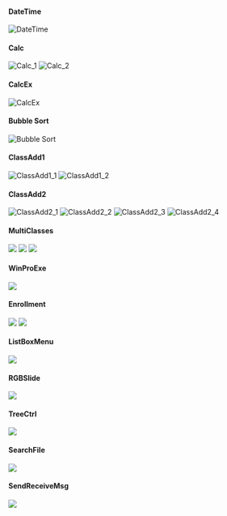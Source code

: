 #### DateTime
![DateTime](./image/DateTime.PNG)

#### Calc
![Calc_1](./image/Calc_1.PNG)  ![Calc_2](./image/Calc_2.PNG)

#### CalcEx
![CalcEx](./image/CalcEx.PNG)

#### Bubble Sort
![Bubble Sort](./image/BubbleSort.PNG)

#### ClassAdd1
![ClassAdd1_1](./image/ClassAdd1_1.PNG)  ![ClassAdd1_2](./image/ClassAdd1_2.PNG)

#### ClassAdd2
![ClassAdd2_1](./image/ClassAdd2_1.PNG) ![ClassAdd2_2](./image/ClassAdd2_2.PNG)
![ClassAdd2_3](./image/ClassAdd2_3.PNG) ![ClassAdd2_4](./image/ClassAdd2_4.PNG)

#### MultiClasses
![](./image/MultiClasses1.PNG)
![](./image/MultiClasses2.PNG)
![](./image/MultiClasses3.PNG)

#### WinProExe
![](./image/WinProExe.PNG)

#### Enrollment
![](./image/Enrollment1.PNG)
![](./image/Enrollment2.PNG)

#### ListBoxMenu
![](./image/ListBoxMenu.PNG) 

#### RGBSlide 
![](./image/RGBSlide.PNG) 
#### TreeCtrl 
![](./image/TreeCtrl.PNG) 
#### SearchFile 
![](./image/SearchFile.PNG) 
#### SendReceiveMsg 
![](./image/SendReceiveMsg.PNG) 
